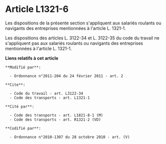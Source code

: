 # Article L1321-6

Les dispositions de la présente section s'appliquent aux salariés roulants ou navigants des entreprises mentionnées à
l'article L. 1321-1. 

Les dispositions des articles L. 3122-34 et L. 3122-35 du code du travail ne s'appliquent pas aux salariés roulants ou
navigants des entreprises mentionnées à l'article L. 1321-1.

**Liens relatifs à cet article**

	**Modifié par**:

	  - Ordonnance n°2011-204 du 24 février 2011 - art. 2

	**Cite**:

	  - Code du travail - art. L3122-34
	  - Code des transports - art. L1321-1

	**Cité par**:

	  - Code des transports - art. L1821-8-1 (M)
	  - Code des transports - art. R1321-2 (VD)

	**Codifié par**:

	  - Ordonnance n°2010-1307 du 28 octobre 2010 - art. (V)

